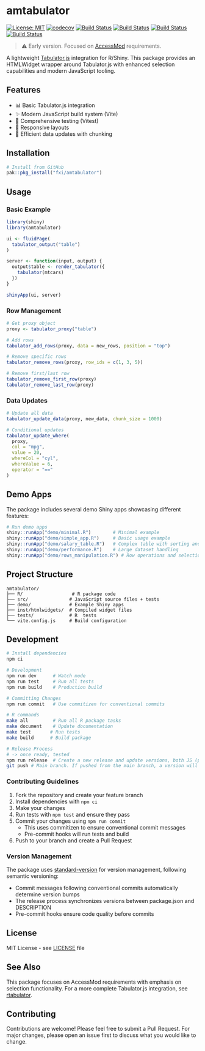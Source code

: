 # amtabulator



[![License: MIT](https://img.shields.io/badge/License-MIT-yellow.svg)](https://opensource.org/licenses/MIT)
[![codecov](https://codecov.io/gh/fxi/amtabulator/graph/badge.svg?token=C17WBKIA84)](https://codecov.io/gh/fxi/amtabulator)
[![Build Status](https://github.com/fxi/amtabulator/actions/workflows/js_test_coverage.yaml/badge.svg?branch=main)](https://github.com/fxi/amtabulator/)
[![Build Status](https://github.com/fxi/amtabulator/actions/workflows/r_check.yaml/badge.svg?branch=main)](https://github.com/fxi/amtabulator/)
[![Build Status](https://github.com/fxi/amtabulator/actions/workflows/r_pkgdown.yaml/badge.svg?branch=main)](https://github.com/fxi/amtabulator/)
[![Build Status](https://github.com/fxi/amtabulator/actions/workflows/r_test_coverage.yaml/badge.svg?branch=main)](https://github.com/fxi/amtabulator/)


> ⚠️ Early version. Focused on [AccessMod](https://github.com/unige-geohealth/accessmod) requirements. 

A lightweight [Tabulator.js](http://tabulator.info/) integration for R/Shiny. This package provides an HTMLWidget wrapper around Tabulator.js with enhanced selection capabilities and modern JavaScript tooling.

## Features

- 📊 Basic Tabulator.js integration
- ✨ Modern JavaScript build system (Vite)
- 🧪 Comprehensive testing (Vitest)
- 📱 Responsive layouts
- 🔄 Efficient data updates with chunking

## Installation

```r
# Install from GitHub
pak::pkg_install("fxi/amtabulator")
```

## Usage

### Basic Example

```r
library(shiny)
library(amtabulator)

ui <- fluidPage(
  tabulator_output("table")
)

server <- function(input, output) {
  output$table <- render_tabulator({
    tabulator(mtcars)
  })
}

shinyApp(ui, server)
```


### Row Management

```r
# Get proxy object
proxy <- tabulator_proxy("table")

# Add rows
tabulator_add_rows(proxy, data = new_rows, position = "top")

# Remove specific rows
tabulator_remove_rows(proxy, row_ids = c(1, 3, 5))

# Remove first/last row
tabulator_remove_first_row(proxy)
tabulator_remove_last_row(proxy)
```

### Data Updates

```r
# Update all data
tabulator_update_data(proxy, new_data, chunk_size = 1000)

# Conditional updates
tabulator_update_where(
  proxy,
  col = "mpg",
  value = 20,
  whereCol = "cyl",
  whereValue = 6,
  operator = "=="
)
```

## Demo Apps

The package includes several demo Shiny apps showcasing different features:

```r
# Run demo apps
shiny::runApp("demo/minimal.R")        # Minimal example
shiny::runApp("demo/simple_app.R")     # Basic usage example
shiny::runApp("demo/salary_table.R")   # Complex table with sorting and filtering
shiny::runApp("demo/performance.R")    # Large dataset handling
shiny::runApp("demo/rows_manipulation.R") # Row operations and selection
```

## Project Structure

```
amtabulator/
├── R/                  # R package code
├── src/               # JavaScript source files + tests
├── demo/              # Example Shiny apps
├── inst/htmlwidgets/  # Compiled widget files
├── tests/             # R  tests
└── vite.config.js     # Build configuration
```

## Development

```bash
# Install dependencies
npm ci

# Development
npm run dev      # Watch mode
npm run test     # Run all tests
npm run build    # Production build

# Committing Changes
npm run commit   # Use commitizen for conventional commits

# R commands
make all         # Run all R package tasks
make document    # Update documentation
make test       # Run tests
make build      # Build package

# Release Process
# -> once ready, tested
npm run release  # Create a new release and update versions, both JS (package.json) and R (DESCRIPTION)
git push # Main branch. If pushed from the main branch, a version will be tested and built by a github workflow
```

### Contributing Guidelines

1. Fork the repository and create your feature branch
2. Install dependencies with `npm ci`
3. Make your changes
4. Run tests with `npm test` and ensure they pass
5. Commit your changes using `npm run commit`
   - This uses commitizen to ensure conventional commit messages
   - Pre-commit hooks will run tests and build
6. Push to your branch and create a Pull Request

### Version Management

The package uses [standard-version](https://github.com/conventional-changelog/standard-version) for version management, following semantic versioning:

- Commit messages following conventional commits automatically determine version bumps
- The release process synchronizes versions between package.json and DESCRIPTION
- Pre-commit hooks ensure code quality before commits

## License

MIT License - see [LICENSE](LICENSE) file

## See Also

This package focuses on AccessMod requirements with emphasis on selection functionality. For a more complete Tabulator.js integration, see [rtabulator](https://github.com/eoda-dev/rtabulator).


## Contributing

Contributions are welcome! Please feel free to submit a Pull Request. For major changes, please open an issue first to discuss what you would like to change.
